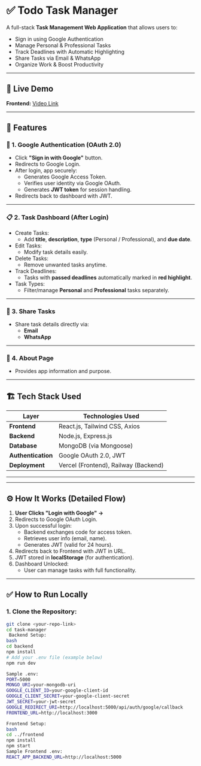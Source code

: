 # ✅ Todo Task Manager

A full-stack **Task Management Web Application** that allows users to:
- Sign in using Google Authentication  
- Manage Personal & Professional Tasks  
- Track Deadlines with Automatic Highlighting  
- Share Tasks via Email & WhatsApp  
- Organize Work & Boost Productivity  

---

## 🚀 Live Demo

**Frontend:** [Video Link]([https://todo-task-manager-532f.vercel.app](https://drive.google.com/file/d/1bQiX7FoOri1kZrrZvOs7HXJlkDWuiJmK/view?usp=drive_link))  


---

## 🌟 Features

### 🔐 1. Google Authentication (OAuth 2.0)
- Click **"Sign in with Google"** button.
- Redirects to Google Login.
- After login, app securely:
  - Generates Google Access Token.
  - Verifies user identity via Google OAuth.
  - Generates **JWT token** for session handling.
- Redirects back to dashboard with JWT.

---

### 📋 2. Task Dashboard (After Login)
- Create Tasks:
  - Add **title**, **description**, **type** (Personal / Professional), and **due date**.
- Edit Tasks:
  - Modify task details easily.
- Delete Tasks:
  - Remove unwanted tasks anytime.
- Track Deadlines:
  - Tasks with **passed deadlines** automatically marked in **red highlight**.
- Task Types:
  - Filter/manage **Personal** and **Professional** tasks separately.

---

### 📧 3. Share Tasks
- Share task details directly via:
  - **Email**
  - **WhatsApp**

---

### 📃 4. About Page
- Provides app information and purpose.

---

## 🏗️ Tech Stack Used

| Layer           | Technologies Used                            |
|-----------------|---------------------------------------------|
| **Frontend**    | React.js, Tailwind CSS, Axios                |
| **Backend**     | Node.js, Express.js                          |
| **Database**    | MongoDB (via Mongoose)                       |
| **Authentication** | Google OAuth 2.0, JWT                     |
| **Deployment**  | Vercel (Frontend), Railway (Backend)         |

---


---

## ⚙️ How It Works (Detailed Flow)
1. **User Clicks "Login with Google" →**
2. Redirects to Google OAuth Login.
3. Upon successful login:
   - Backend exchanges code for access token.
   - Retrieves user info (email, name).
   - Generates JWT (valid for 24 hours).
4. Redirects back to Frontend with JWT in URL.
5. JWT stored in **localStorage** (for authentication).
6. Dashboard Unlocked:
   - User can manage tasks with full functionality.

---

## ✅ How to Run Locally

### 1. Clone the Repository:
```bash
git clone <your-repo-link>
cd task-manager
 Backend Setup:
bash
cd backend
npm install
# Add your .env file (example below)
npm run dev 

Sample .env:
PORT=5000
MONGO_URI=your-mongodb-uri
GOOGLE_CLIENT_ID=your-google-client-id
GOOGLE_CLIENT_SECRET=your-google-client-secret
JWT_SECRET=your-jwt-secret
GOOGLE_REDIRECT_URI=http://localhost:5000/api/auth/google/callback
FRONTEND_URL=http://localhost:3000

Frontend Setup:
bash
cd ../frontend
npm install
npm start
Sample Frontend .env:
REACT_APP_BACKEND_URL=http://localhost:5000 
